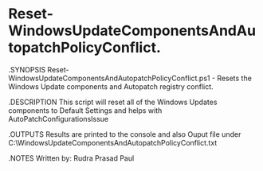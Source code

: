 # Reset-WindowsUpdateComponentsAndAutopatchPolicyConflict.



.SYNOPSIS
Reset-WindowsUpdateComponentsAndAutopatchPolicyConflict.ps1 - Resets the Windows Update components and Autopatch registry conflict. 

.DESCRIPTION 
This script will reset all of the Windows Updates components to Default Settings and helps with AutoPatchConfigurationsIssue

.OUTPUTS
Results are printed to the console and also Ouput file under C:\WindowsUpdateComponentsAndAutopatchPolicyConflict.txt

.NOTES
Written by: Rudra Prasad Paul

